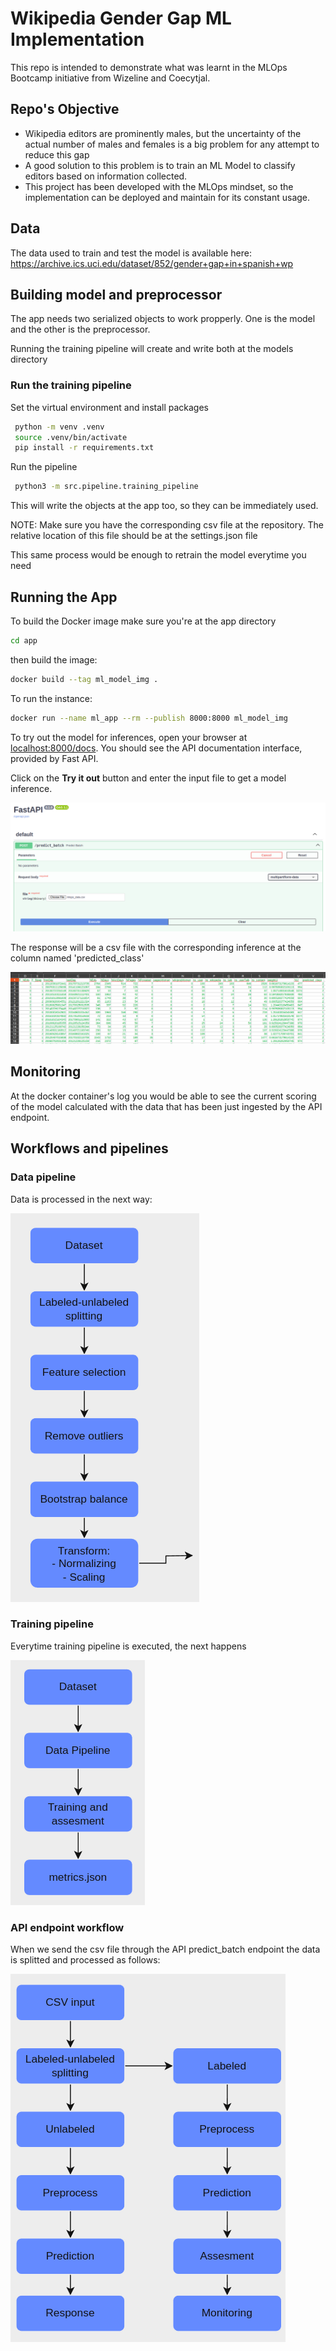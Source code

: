 # Wikipedia Gender Gap ML Implementation
This repo is intended to demonstrate what was learnt in the MLOps Bootcamp initiative from Wizeline and Coecytjal.

## Repo's Objective
 - Wikipedia editors are prominently males, but the uncertainty of the actual number of males and females is a big problem for any attempt to reduce this gap
 - A good solution to this problem is to train an ML Model to classify editors based on information collected.
 - This project has been developed with the MLOps mindset, so the implementation can be deployed and maintain for its constant usage.

## Data
The data used to train and test the model is available here: https://archive.ics.uci.edu/dataset/852/gender+gap+in+spanish+wp

## Building model and preprocessor

The app needs two serialized objects to work propperly. One is the model and the other is the preprocessor.

Running the training pipeline will create and write both at the models directory

### Run the training pipeline

Set the virtual environment and install packages

```bash
 python -m venv .venv
 source .venv/bin/activate
 pip install -r requirements.txt
``` 

Run the pipeline
```bash
 python3 -m src.pipeline.training_pipeline
``` 

This will write the objects at the app too, so they can be immediately used.

NOTE: Make sure you have the corresponding csv file at the repository. The relative location of this file should be at the settings.json file 

This same process would be enough to retrain the model everytime you need

## Running the App

To build the Docker image make sure you're at the app directory
```bash
cd app
``` 
then build the image:
```bash
docker build --tag ml_model_img .
``` 
To run the instance:
```bash
docker run --name ml_app --rm --publish 8000:8000 ml_model_img
```


To try out the model for inferences, open your browser at [localhost:8000/docs](localhost:8000/docs). You should see the API documentation interface, provided by Fast API.

Click on the **Try it out** button and enter the input file to get a model inference.

![fast_api](img/fast_api.png)

The response will be a csv file with the corresponding inference at the column named 'predicted_class'

![csv_sample](img/csv_sample.png)

## Monitoring

At the docker container's log you would be able to see the current scoring of the model calculated with the data that has been just ingested by the API endpoint.

## Workflows and pipelines

### Data pipeline
Data is processed in the next way:

![data_pipeline](img/data_pipeline.png)

### Training pipeline

Everytime training pipeline is executed, the next happens

![training_pipeline](img/training_pipeline.png)

### API endpoint workflow

When we send the csv file through the API predict_batch endpoint the data is splitted and processed as follows:

![api_workflow](img/API_workflow.png)